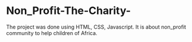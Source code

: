 # Non_Profit-The-Charity-
The project was done using HTML, CSS, Javascript. It is about non_profit community to help children of Africa.
